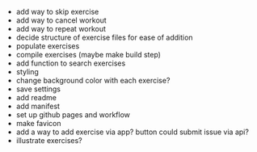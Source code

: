 - add way to skip exercise
- add way to cancel workout
- add way to repeat workout
- decide structure of exercise files for ease of addition
- populate exercises
- compile exercises (maybe make build step)
- add function to search exercises
- styling
- change background color with each exercise?
- save settings
- add readme
- add manifest
- set up github pages and workflow
- make favicon
- add a way to add exercise via app? button could submit issue via api?
- illustrate exercises?